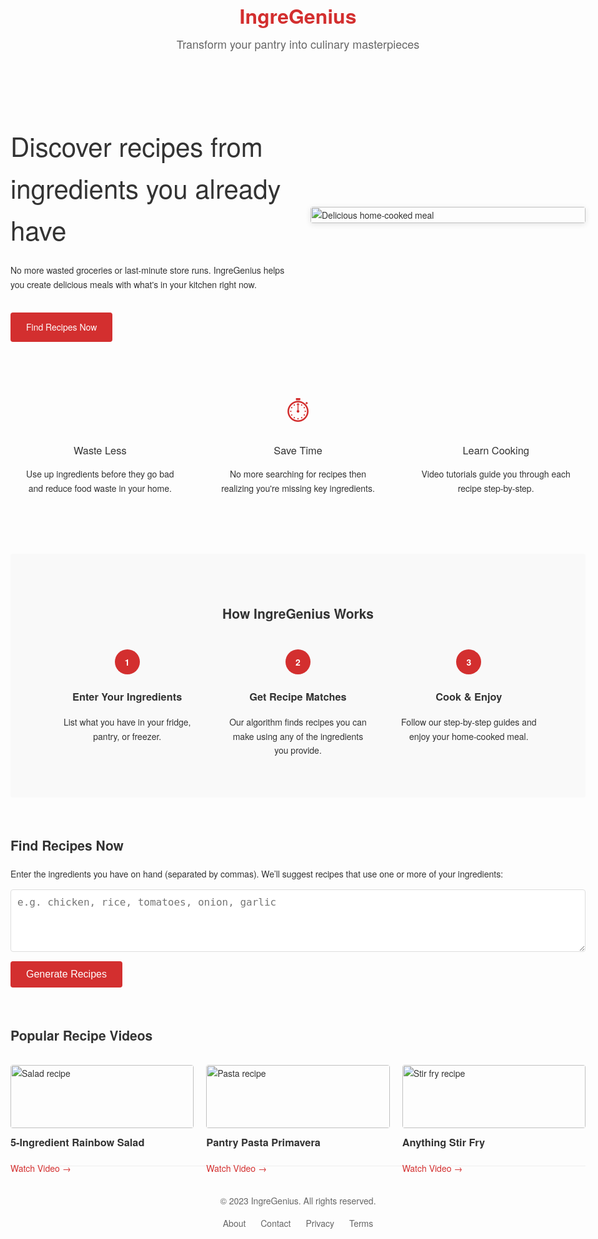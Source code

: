 <!DOCTYPE html>
<html lang="en">
<head>
  <meta charset="UTF-8">
  <meta name="viewport" content="width=device-width, initial-scale=1.0">
  <title>IngreGenius - Create Recipes from Your Ingredients</title>
  <style>
    body {
      font-family: 'Helvetica Neue', Arial, sans-serif;
      line-height: 1.6;
      color: #333;
      max-width: 1200px;
      margin: 0 auto;
      padding: 0 20px;
    }
    
    header {
      padding: 30px 0;
      border-bottom: 1px solid #eee;
      margin-bottom: 40px;
      display: flex;
      flex-direction: column;
      align-items: flex-start;
    }
    
    .logo {
      font-size: 32px;
      font-weight: 700;
      color: #d32f2f;
      margin-bottom: 5px;
    }
    
    .tagline {
      font-size: 18px;
      color: #666;
    }
    
    .hero {
      display: flex;
      align-items: center;
      margin-bottom: 50px;
      flex-wrap: wrap;
    }
    
    .hero-text {
      flex: 1;
      padding-right: 40px;
      min-width: 280px;
    }
    
    .hero-image {
      flex: 1;
      min-width: 280px;
    }
    
    .hero-image img {
      width: 100%;
      border-radius: 4px;
      box-shadow: 0 2px 10px rgba(0, 0, 0, 0.1);
    }
    
    h1 {
      font-size: 42px;
      font-weight: 300;
      margin-bottom: 20px;
    }
    
    .cta-button {
      display: inline-block;
      background-color: #d32f2f;
      color: white;
      padding: 12px 25px;
      text-decoration: none;
      border-radius: 4px;
      font-weight: 500;
      margin-top: 20px;
      transition: background-color 0.3s;
    }
    
    .cta-button:hover {
      background-color: #b71c1c;
    }
    
    .features {
      display: grid;
      grid-template-columns: repeat(3, 1fr);
      gap: 30px;
      margin: 60px 0;
    }
    
    .feature {
      text-align: center;
      padding: 20px;
    }
    
    .feature-icon {
      font-size: 36px;
      color: #d32f2f;
      margin-bottom: 15px;
    }
    
    .feature h3 {
      font-weight: 500;
      margin-bottom: 10px;
    }
    
    .how-it-works {
      background-color: #f9f9f9;
      padding: 50px;
      border-radius: 4px;
      margin: 60px 0;
    }
    
    .how-it-works h2 {
      text-align: center;
      margin-bottom: 40px;
    }
    
    .steps {
      display: flex;
      justify-content: space-between;
      flex-wrap: wrap;
    }
    
    .step {
      flex: 1;
      text-align: center;
      padding: 0 20px;
      min-width: 200px;
    }
    
    .step-number {
      background-color: #d32f2f;
      color: white;
      width: 40px;
      height: 40px;
      border-radius: 50%;
      display: flex;
      align-items: center;
      justify-content: center;
      margin: 0 auto 15px;
      font-weight: 700;
    }
    
    section {
      margin-bottom: 60px;
    }
    
    /* Recipe Finder and Results */
    #recipe-finder textarea {
      width: 100%;
      height: 100px;
      padding: 10px;
      border: 1px solid #ddd;
      border-radius: 4px;
      font-size: 16px;
    }
    
    #recipe-finder button {
      margin-top: 15px;
      background-color: #d32f2f;
      color: white;
      padding: 12px 25px;
      border: none;
      border-radius: 4px;
      font-size: 16px;
      cursor: pointer;
      transition: background-color 0.3s;
    }
    
    #recipe-finder button:hover {
      background-color: #b71c1c;
    }
    
    #results {
      margin-top: 30px;
    }
    
    .recipe-card {
      border: 1px solid #eee;
      border-radius: 4px;
      padding: 20px;
      margin-top: 20px;
      box-shadow: 0 2px 8px rgba(0, 0, 0, 0.1);
    }
    
    .recipe-card h3 {
      margin: 0 0 10px;
      color: #d32f2f;
    }
    
    .recipe-card p {
      margin: 5px 0;
    }
    
    .recipe-card ol {
      margin: 10px 0 0 20px;
    }
    
    .no-results {
      color: #d32f2f;
      text-align: center;
      font-size: 18px;
      margin-top: 20px;
    }
    
    /* Popular Videos Section */
    .videos-grid {
      display: grid;
      grid-template-columns: repeat(3, 1fr);
      gap: 20px;
      margin-top: 30px;
    }
    
    .videos-grid img {
      width: 100%;
      border-radius: 4px;
    }
    
    .videos-grid h3 {
      margin-top: 10px;
    }
    
    .videos-grid a {
      color: #d32f2f;
      text-decoration: none;
    }
    
    footer {
      text-align: center;
      padding: 30px 0;
      border-top: 1px solid #eee;
      margin-top: 60px;
      color: #666;
    }
  </style>
</head>
<body>
  <header>
    <div class="logo">IngreGenius</div>
    <div class="tagline">Transform your pantry into culinary masterpieces</div>
  </header>
  
  <section class="hero">
    <div class="hero-text">
      <h1>Discover recipes from ingredients you already have</h1>
      <p>No more wasted groceries or last-minute store runs. IngreGenius helps you create delicious meals with what's in your kitchen right now.</p>
      <a href="#recipe-finder" class="cta-button">Find Recipes Now</a>
    </div>
    <div class="hero-image">
      <img src="https://images.unsplash.com/photo-1546069901-ba9599a7e63c?ixlib=rb-1.2.1&auto=format&fit=crop&w=800&q=80" alt="Delicious home-cooked meal">
    </div>
  </section>
  
  <section class="features">
    <div class="feature">
      <div class="feature-icon">🍳</div>
      <h3>Waste Less</h3>
      <p>Use up ingredients before they go bad and reduce food waste in your home.</p>
    </div>
    <div class="feature">
      <div class="feature-icon">⏱️</div>
      <h3>Save Time</h3>
      <p>No more searching for recipes then realizing you're missing key ingredients.</p>
    </div>
    <div class="feature">
      <div class="feature-icon">🧑‍🍳</div>
      <h3>Learn Cooking</h3>
      <p>Video tutorials guide you through each recipe step-by-step.</p>
    </div>
  </section>
  
  <section class="how-it-works">
    <h2>How IngreGenius Works</h2>
    <div class="steps">
      <div class="step">
        <div class="step-number">1</div>
        <h3>Enter Your Ingredients</h3>
        <p>List what you have in your fridge, pantry, or freezer.</p>
      </div>
      <div class="step">
        <div class="step-number">2</div>
        <h3>Get Recipe Matches</h3>
        <p>Our algorithm finds recipes you can make using any of the ingredients you provide.</p>
      </div>
      <div class="step">
        <div class="step-number">3</div>
        <h3>Cook & Enjoy</h3>
        <p>Follow our step-by-step guides and enjoy your home-cooked meal.</p>
      </div>
    </div>
  </section>
  
  <section id="recipe-finder">
    <h2>Find Recipes Now</h2>
    <p>Enter the ingredients you have on hand (separated by commas). We’ll suggest recipes that use one or more of your ingredients:</p>
    <form id="recipe-form">
      <textarea id="ingredient-input" placeholder="e.g. chicken, rice, tomatoes, onion, garlic"></textarea>
      <button type="submit">Generate Recipes</button>
    </form>
    <!-- Container for recipe results -->
    <div id="results"></div>
  </section>
  
  <section>
    <h2>Popular Recipe Videos</h2>
    <div class="videos-grid">
      <div>
        <img src="https://images.unsplash.com/photo-1512621776951-a57141f2eefd?ixlib=rb-1.2.1&auto=format&fit=crop&w=400&q=80" alt="Salad recipe">
        <h3>5-Ingredient Rainbow Salad</h3>
        <a href="#">Watch Video →</a>
      </div>
      <div>
        <img src="https://images.unsplash.com/photo-1490645935967-10de6ba17061?ixlib=rb-1.2.1&auto=format&fit=crop&w=400&q=80" alt="Pasta recipe">
        <h3>Pantry Pasta Primavera</h3>
        <a href="#">Watch Video →</a>
      </div>
      <div>
        <img src="https://images.unsplash.com/photo-1547592180-85f173990554?ixlib=rb-1.2.1&auto=format&fit=crop&w=400&q=80" alt="Stir fry recipe">
        <h3>Anything Stir Fry</h3>
        <a href="#">Watch Video →</a>
      </div>
    </div>
  </section>
  
  <footer>
    <p>© 2023 IngreGenius. All rights reserved.</p>
    <p style="margin-top: 10px;">
      <a href="#" style="color: #666; margin: 0 10px; text-decoration: none;">About</a>
      <a href="#" style="color: #666; margin: 0 10px; text-decoration: none;">Contact</a>
      <a href="#" style="color: #666; margin: 0 10px; text-decoration: none;">Privacy</a>
      <a href="#" style="color: #666; margin: 0 10px; text-decoration: none;">Terms</a>
    </p>
  </footer>
  
  <script>
    // Sample recipe data with additional new recipes
    const recipes = [
      {
        title: "Grilled Chicken Quinoa Bowl",
        ingredients: ["chicken", "quinoa", "avocado", "mushroom", "spinach", "tomato"],
        instructions: [
          "Grill chicken breasts until cooked through.",
          "Cook quinoa according to package instructions.",
          "Slice avocado, mushrooms, and tomatoes.",
          "Sauté mushrooms in olive oil until tender.",
          "Assemble the bowl with quinoa, chicken, spinach, and veggies.",
          "Drizzle with olive oil or your favorite dressing."
        ]
      },
      {
        title: "Tofu Stir Fry",
        ingredients: ["tofu", "bell pepper", "garlic", "soy sauce", "ginger"],
        instructions: [
          "Cut tofu into cubes and fry until golden.",
          "Stir-fry sliced bell peppers in a hot pan.",
          "Add minced garlic and ginger; cook for another 2 minutes.",
          "Mix in tofu and drizzle with soy sauce.",
          "Serve hot with rice or noodles."
        ]
      },
      {
        title: "Fried Rice",
        ingredients: ["rice", "egg", "carrot", "peas", "soy sauce", "green onion"],
        instructions: [
          "Use day-old rice for best results.",
          "Scramble eggs in a large wok and set aside.",
          "Sauté diced carrots, peas, and chopped green onions.",
          "Mix in the rice and scrambled eggs.",
          "Season with soy sauce and stir-fry until heated through."
        ]
      },
      {
        title: "Pho",
        ingredients: ["beef", "rice noodles", "broth", "basil", "lime", "bean sprouts", "cinnamon"],
        instructions: [
          "Prepare a beef broth with cinnamon and spices.",
          "Blanch rice noodles in boiling water.",
          "Assemble a bowl with noodles, thinly sliced beef, and broth.",
          "Garnish with fresh basil, a squeeze of lime, and bean sprouts."
        ]
      },
      {
        title: "Burger",
        ingredients: ["beef patty", "bun", "lettuce", "tomato", "cheese", "onion", "pickles"],
        instructions: [
          "Grill a beef patty to your desired doneness.",
          "Toast the bun lightly.",
          "Layer the patty with cheese, lettuce, tomato, onion, and pickles.",
          "Assemble your burger and serve with condiments."
        ]
      },
      {
        title: "Vegetable Soup",
        ingredients: ["broth", "carrot", "celery", "onion", "garlic", "tomato", "potato", "salt", "pepper"],
        instructions: [
          "Sauté chopped onions, garlic, carrots, and celery until soft.",
          "Add broth, diced tomatoes, and potato cubes.",
          "Simmer until vegetables are tender.",
          "Season with salt and pepper before serving."
        ]
      },
      {
        title: "Spaghetti with Marinara Sauce",
        ingredients: ["spaghetti", "tomato", "garlic", "basil", "olive oil", "salt"],
        instructions: [
          "Cook spaghetti according to package instructions.",
          "Heat olive oil in a pan and sauté garlic until fragrant.",
          "Add crushed tomatoes and simmer; season with salt and basil.",
          "Toss the spaghetti with the marinara sauce.",
          "Serve hot with a drizzle of olive oil."
        ]
      },
      {
        title: "Fried Noodle Stir-Fry",
        ingredients: ["noodles", "soy sauce", "vegetable oil", "garlic", "vegetables"],
        instructions: [
          "Boil noodles until just tender and drain.",
          "Heat oil in a wok and stir-fry minced garlic.",
          "Add mixed vegetables and stir-fry until crisp-tender.",
          "Add the noodles and soy sauce; stir-fry until combined.",
          "Serve immediately."
        ]
      },
      {
        title: "Fresh Garden Salad",
        ingredients: ["lettuce", "tomato", "cucumber", "olive oil", "lemon", "salt"],
        instructions: [
          "Chop lettuce, tomato, and cucumber.",
          "Mix olive oil, lemon juice, and salt to make a dressing.",
          "Toss the vegetables with the dressing just before serving.",
          "Serve fresh and enjoy a light, crisp salad."
        ]
      }
    ];
    
    // Listen for form submission
    document.getElementById("recipe-form").addEventListener("submit", function(e) {
      e.preventDefault();
      findRecipes();
    });
    
    function findRecipes() {
      const input = document.getElementById("ingredient-input").value;
      const resultsDiv = document.getElementById("results");
      resultsDiv.innerHTML = '';  // Clear previous results
      
      if (!input.trim()) {
        resultsDiv.innerHTML = '<p class="no-results">Please enter at least one ingredient.</p>';
        return;
      }
      
      // Split input by commas, trim whitespace, and convert to lowercase for matching
      const userIngredients = input.split(',')
                                   .map(item => item.trim().toLowerCase())
                                   .filter(item => item);
      
      // Suggest recipes if one or more ingredient matches
      const matchingRecipes = recipes.filter(recipe => {
        return recipe.ingredients.some(ing => {
          return userIngredients.some(ui => ing.toLowerCase().includes(ui));
        });
      });
      
      if (matchingRecipes.length === 0) {
        resultsDiv.innerHTML = '<p class="no-results">No recipes found. Try adding more ingredients.</p>';
        return;
      }
      
      // Display each matching recipe with a summary of matched vs. remaining ingredients
      matchingRecipes.forEach(recipe => {
        // Determine which ingredients the user provided (matches) and which are needed
        const provided = recipe.ingredients.filter(ing => {
          return userIngredients.some(ui => ing.toLowerCase().includes(ui));
        });
        const additional = recipe.ingredients.filter(ing => {
          return !userIngredients.some(ui => ing.toLowerCase().includes(ui));
        });
        
        const recipeHTML = `
          <div class="recipe-card">
            <h3>${recipe.title}</h3>
            <p><strong>You provided:</strong> ${provided.join(", ")}</p>
            <p><strong>Also needed:</strong> ${additional.join(", ")}</p>
            <ol>
              ${recipe.instructions.map(step => `<li>${step}</li>`).join("")}
            </ol>
          </div>
        `;
        resultsDiv.innerHTML += recipeHTML;
      });
    }
  </script>
</body>
</html>

